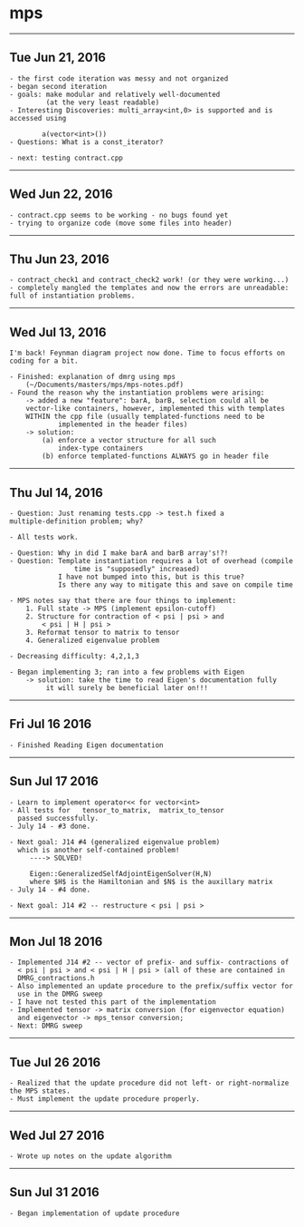 # mps

--------------------------------------------------------------------------

## Tue Jun 21, 2016

    - the first code iteration was messy and not organized
    - began second iteration
    - goals: make modular and relatively well-documented 
             (at the very least readable)
    - Interesting Discoveries: multi_array<int,0> is supported and is
    accessed using

            a(vector<int>())
    - Questions: What is a const_iterator?

    - next: testing contract.cpp

--------------------------------------------------------------------------

## Wed Jun 22, 2016

    - contract.cpp seems to be working - no bugs found yet
    - trying to organize code (move some files into header)

--------------------------------------------------------------------------

## Thu Jun 23, 2016

    - contract_check1 and contract_check2 work! (or they were working...)
    - completely mangled the templates and now the errors are unreadable:
    full of instantiation problems.

--------------------------------------------------------------------------

## Wed Jul 13, 2016

    I'm back! Feynman diagram project now done. Time to focus efforts on
    coding for a bit.

    - Finished: explanation of dmrg using mps
        (~/Documents/masters/mps/mps-notes.pdf)
    - Found the reason why the instantiation problems were arising:
        -> added a new "feature": barA, barB, selection could all be
        vector-like containers, however, implemented this with templates
        WITHIN the cpp file (usually templated-functions need to be
                implemented in the header files)
        -> solution: 
            (a) enforce a vector structure for all such 
                index-type containers
            (b) enforce templated-functions ALWAYS go in header file

--------------------------------------------------------------------------

## Thu Jul 14, 2016

    - Question: Just renaming tests.cpp -> test.h fixed a
    multiple-definition problem; why?

    - All tests work. 

    - Question: Why in did I make barA and barB array's!?!
    - Question: Template instantiation requires a lot of overhead (compile
                    time is "supposedly" increased)
                I have not bumped into this, but is this true?
                Is there any way to mitigate this and save on compile time

    - MPS notes say that there are four things to implement:
        1. Full state -> MPS (implement epsilon-cutoff)
        2. Structure for contraction of < psi | psi > and  
            < psi | H | psi >
        3. Reformat tensor to matrix to tensor
        4. Generalized eigenvalue problem
        
    - Decreasing difficulty: 4,2,1,3

    - Began implementing 3; ran into a few problems with Eigen
    	-> solution: take the time to read Eigen's documentation fully
		     it will surely be beneficial later on!!!

--------------------------------------------------------------------------

## Fri Jul 16 2016

    - Finished Reading Eigen documentation

--------------------------------------------------------------------------

## Sun Jul 17 2016

    - Learn to implement operator<< for vector<int>
    - All tests for   tensor_to_matrix,  matrix_to_tensor   
      passed successfully.
    - July 14 - #3 done.

    - Next goal: J14 #4 (generalized eigenvalue problem)
      which is another self-contained problem!
         ----> SOLVED!

         Eigen::GeneralizedSelfAdjointEigenSolver(H,N)
         where $H$ is the Hamiltonian and $N$ is the auxillary matrix
    - July 14 - #4 done.

    - Next goal: J14 #2 -- restructure < psi | psi >

--------------------------------------------------------------------------

## Mon Jul 18 2016
    
    - Implemented J14 #2 -- vector of prefix- and suffix- contractions of 
      < psi | psi > and < psi | H | psi > (all of these are contained in
      DMRG_contractions.h
    - Also implemented an update procedure to the prefix/suffix vector for
      use in the DMRG sweep
    - I have not tested this part of the implementation
    - Implemented tensor -> matrix conversion (for eigenvector equation)
      and eigenvector -> mps_tensor conversion;
    - Next: DMRG sweep

--------------------------------------------------------------------------

## Tue Jul 26 2016

    - Realized that the update procedure did not left- or right-normalize
    the MPS states. 
    - Must implement the update procedure properly.

--------------------------------------------------------------------------

## Wed Jul 27 2016

    - Wrote up notes on the update algorithm

--------------------------------------------------------------------------

## Sun Jul 31 2016

    - Began implementation of update procedure


